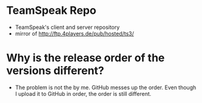 # TeamSpeak Repo
* TeamSpeak's client and server repository
* mirror of http://ftp.4players.de/pub/hosted/ts3/
# Why is the release order of the versions different?
* The problem is not the by me. GitHub messes up the order. Even though I upload it to GitHub in order, the order is still different.

